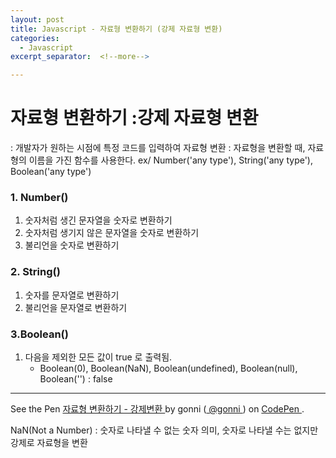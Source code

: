 ```yaml
---
layout: post
title: Javascript - 자료형 변환하기 (강제 자료형 변환)
categories:
  - Javascript
excerpt_separator:  <!--more-->

---
```


# 자료형 변환하기 :강제 자료형 변환

: 개발자가 원하는 시점에 특정 코드를 입력하여 자료형 변환
: 자료형을 변환할 때, 자료형의 이름을 가진 함수를 사용한다.
ex/ Number('any type'), String('any type'), Boolean('any type')

### 1. Number()

1.  숫자처럼 생긴 문자열을 숫자로 변환하기
2.  숫자처럼 생기지 않은 문자열을 숫자로 변환하기
3.  불리언을 숫자로 변환하기

### 2. String()

1.  숫자를 문자열로 변환하기
2.  불리언을 문자열로 변환하기

### 3.Boolean()

1.  다음을 제외한 모든 값이 true 로 출력됨.
    - Boolean(0), Boolean(NaN), Boolean(undefined), Boolean(null), Boolean('') : false

---

<p data-height="265" data-theme-id="0" data-slug-hash="ejgaMZ" data-default-tab="js,result" data-user="gonni" data-embed-version="2" data-pen-title="자료형 변환하기 - 강제변환" class="codepen"> See the Pen <a href="https://codepen.io/gonni/pen/ejgaMZ/"> 자료형 변환하기 - 강제변환 </a> by gonni (<a href="https://codepen.io/gonni"> @gonni </a>) on <a href="https://codepen.io"> CodePen </a> . </p>
<script src="https://static.codepen.io/assets/embed/ei.js"> </script>

NaN(Not a Number) : 숫자로 나타낼 수 없는 숫자 의미, 숫자로 나타낼 수는 없지만 강제로 자료형을 변환
